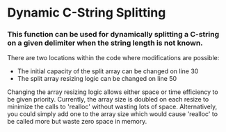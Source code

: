 # Dynamic C-String Splitting
### This function can be used for dynamically splitting a C-string on a given delimiter when the string length is not known.
There are two locations within the code where modifications are possible:
+ The initial capacity of the split array can be changed on line 30
+ The split array resizing logic can be changed on line 50

Changing the array resizing logic allows either space or time efficiency to be given priority.
Currently, the array size is doubled on each resize to minimize the calls to 'realloc' without wasting lots of space.
Alternatively, you could simply add one to the array size which would cause 'realloc' to be called more but waste zero space in memory.

